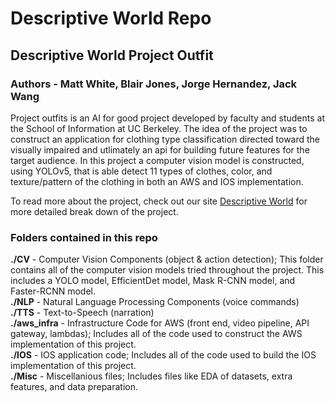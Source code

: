 # Descriptive World Repo
## Descriptive World Project Outfit

### Authors - Matt White, Blair Jones, Jorge Hernandez, Jack Wang

Project outfits is an AI for good project developed by faculty and students at the School of Information at UC Berkeley. The idea of the project was to construct an application for clothing type classification directed toward the visually impaired and utlimately an api for building future features for the target audience. In this project a computer vision model is constructed, using YOLOv5, that is able detect 11 types of clothes, color, and texture/pattern of the clothing in both an AWS and IOS implementation.

To read more about the project, check out our site [Descriptive World](https://www.descriptiveworld.com/project-outfits/) for more detailed break down of the project.


### Folders contained in this repo

 **./CV** - Computer Vision Components (object & action detection); This folder contains all of the computer vision models tried throughout the project. This includes a YOLO model, EfficientDet model, Mask R-CNN model, and Faster-RCNN model.<br>
 **./NLP** - Natural Language Processing Components (voice commands)<br>
 **./TTS** - Text-to-Speech (narration)<br>
 **./aws_infra** - Infrastructure Code for AWS (front end, video pipeline, API gateway, lambdas); Includes all of the code used to construct the AWS implementation of this project.<br>
 **./IOS** - IOS application code; Includes all of the code used to build the IOS implementation of this project.<br>
 **./Misc** - Miscellanious files; Includes files like EDA of datasets, extra features, and data preparation.


